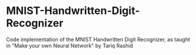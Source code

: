 # MNIST-Handwritten-Digit-Recognizer
Code implementation of the MNIST Handwritten Digit Recognizer, as taught in "Make your own Neural Network" by Tariq Rashid
